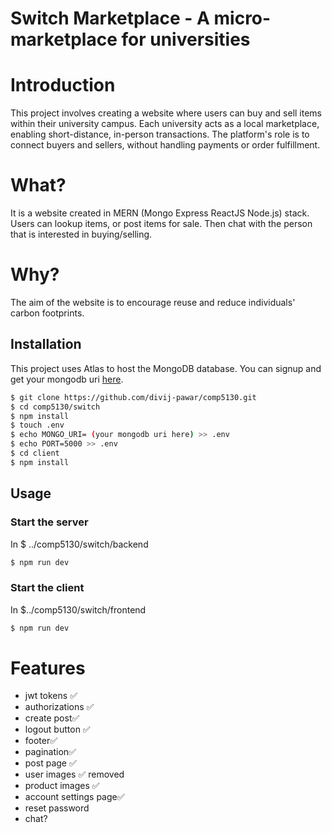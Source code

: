 # Switch Marketplace - A micro-marketplace for universities
# Introduction
This project involves creating a website where users can buy and sell items within their university campus. Each university acts as a local marketplace, enabling short-distance, in-person transactions. The platform's role is to connect buyers and sellers, without handling payments or order fulfillment.
# What?
It is a website created in MERN (Mongo Express ReactJS Node.js) stack. Users can lookup items, or post items for sale. Then chat with the person that is interested in buying/selling.
# Why?
The aim of the website is to encourage reuse and reduce individuals' carbon footprints.
## Installation
This project uses Atlas to host the MongoDB database. You can signup and get your mongodb uri <a href="https://www.mongodb.com/atlas">here</a>.

```bash
$ git clone https://github.com/divij-pawar/comp5130.git
$ cd comp5130/switch
$ npm install 
$ touch .env
$ echo MONGO_URI= (your mongodb uri here) >> .env
$ echo PORT=5000 >> .env
$ cd client
$ npm install
```

## Usage
### Start the server
In $ ../comp5130/switch/backend
 ```bash
$ npm run dev
 ```
 ### Start the client
In $../comp5130/switch/frontend
```bash
$ npm run dev
```

# Features
<ul>
<li>jwt tokens ✅
<li>authorizations ✅
<li>create post✅
<li>logout button ✅
<li>footer✅
<li>pagination✅
<li>post page ✅
<li>user images ✅ removed
<li>product images ✅
<li>account settings page✅
<li>reset password
<li> chat?